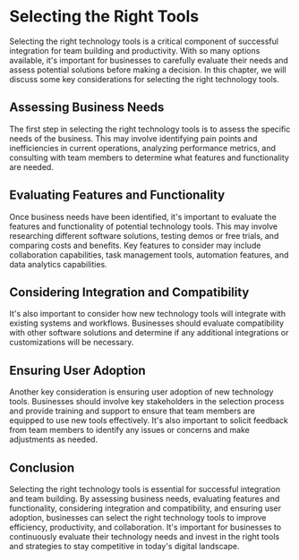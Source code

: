 Selecting the Right Tools
==========================================================================================

Selecting the right technology tools is a critical component of successful integration for team building and productivity. With so many options available, it's important for businesses to carefully evaluate their needs and assess potential solutions before making a decision. In this chapter, we will discuss some key considerations for selecting the right technology tools.

Assessing Business Needs
------------------------

The first step in selecting the right technology tools is to assess the specific needs of the business. This may involve identifying pain points and inefficiencies in current operations, analyzing performance metrics, and consulting with team members to determine what features and functionality are needed.

Evaluating Features and Functionality
-------------------------------------

Once business needs have been identified, it's important to evaluate the features and functionality of potential technology tools. This may involve researching different software solutions, testing demos or free trials, and comparing costs and benefits. Key features to consider may include collaboration capabilities, task management tools, automation features, and data analytics capabilities.

Considering Integration and Compatibility
-----------------------------------------

It's also important to consider how new technology tools will integrate with existing systems and workflows. Businesses should evaluate compatibility with other software solutions and determine if any additional integrations or customizations will be necessary.

Ensuring User Adoption
----------------------

Another key consideration is ensuring user adoption of new technology tools. Businesses should involve key stakeholders in the selection process and provide training and support to ensure that team members are equipped to use new tools effectively. It's also important to solicit feedback from team members to identify any issues or concerns and make adjustments as needed.

Conclusion
----------

Selecting the right technology tools is essential for successful integration and team building. By assessing business needs, evaluating features and functionality, considering integration and compatibility, and ensuring user adoption, businesses can select the right technology tools to improve efficiency, productivity, and collaboration. It's important for businesses to continuously evaluate their technology needs and invest in the right tools and strategies to stay competitive in today's digital landscape.
